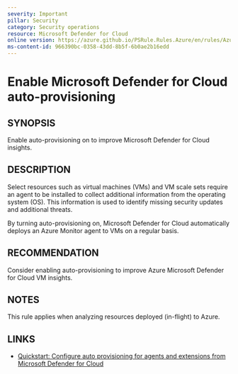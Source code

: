 ```yaml
---
severity: Important
pillar: Security
category: Security operations
resource: Microsoft Defender for Cloud
online version: https://azure.github.io/PSRule.Rules.Azure/en/rules/Azure.DefenderCloud.Provisioning/
ms-content-id: 966390bc-0358-43dd-8b5f-6b0ae2b16edd
---
```


# Enable Microsoft Defender for Cloud auto-provisioning

## SYNOPSIS

Enable auto-provisioning on to improve Microsoft Defender for Cloud insights.

## DESCRIPTION

Select resources such as virtual machines (VMs) and VM scale sets require an agent to be installed to collect additional information from the operating system (OS).
This information is used to identify missing security updates and additional threats.

By turning auto-provisioning on, Microsoft Defender for Cloud automatically deploys an Azure Monitor agent to VMs on a regular basis.

## RECOMMENDATION

Consider enabling auto-provisioning to improve Azure Microsoft Defender for Cloud VM insights.

## NOTES

This rule applies when analyzing resources deployed (in-flight) to Azure.

## LINKS

- [Quickstart: Configure auto provisioning for agents and extensions from Microsoft Defender for Cloud](https://learn.microsoft.com/azure/defender-for-cloud/enable-data-collection)
